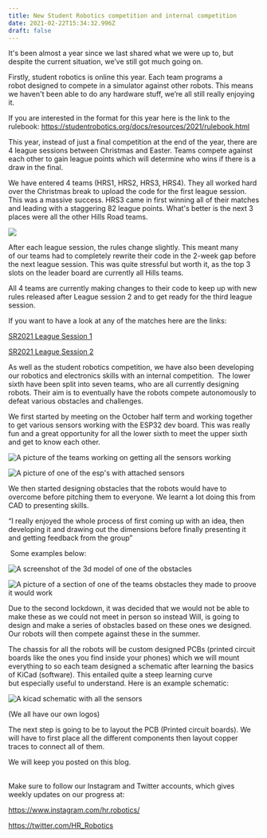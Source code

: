 ```yaml
---
title: New Student Robotics competition and internal competition
date: 2021-02-22T15:34:32.996Z
draft: false
---
```

<!--StartFragment-->

It's been almost a year since we last shared what we were up to, but despite the current situation, we’ve still got much going on.  

Firstly, student robotics is online this year. Each team programs a robot designed to compete in a simulator against other robots. This means we haven't been able to do any hardware stuff, we’re all still really enjoying it.  

If you are interested in the format for this year here is the link to the rulebook: <https://studentrobotics.org/docs/resources/2021/rulebook.html> 

This year, instead of just a final competition at the end of the year, there are 4 league sessions between Christmas and Easter. Teams compete against each other to gain league points which will determine who wins if there is a draw in the final. 

We have entered 4 teams (HRS1, HRS2, HRS3, HRS4). They all worked hard over the Christmas break to upload the code for the first league session. This was a massive success. HRS3 came in first winning all of their matches and leading with a staggering 82 league points. What's better is the next 3 places were all the other Hills Road teams. 

![](/gallery/images/leaderbourd.png)

After each league session, the rules change slightly. This meant many of our teams had to completely rewrite their code in the 2-week gap before the next league session. This was quite stressful but worth it, as the top 3 slots on the leader board are currently all Hills teams. 

All 4 teams are currently making changes to their code to keep up with new rules released after League session 2 and to get ready for the third league session. 

If you want to have a look at any of the matches here are the links: 

[SR2021 League Session 1](https://www.youtube.com/watch?v=cAvk-nfTUis) 

[SR2021 League Session 2](https://www.youtube.com/watch?v=RwW5Oz30gbE) 

<!--StartFragment-->

As well as the student robotics competition, we have also been developing our robotics and electronics skills with an internal competition.  The lower sixth have been split into seven teams, who are all currently designing robots. Their aim is to eventually have the robots compete autonomously to defeat various obstacles and challenges. 

We first started by meeting on the October half term and working together to get various sensors working with the ESP32 dev board. This was really fun and a great opportunity for all the lower sixth to meet the upper sixth and get to know each other. 

![A picture of the teams working on getting all the sensors working](/gallery/images/halfterm-meetup.jpg "The teams hard at work")

![A picture of one of the esp's with attached sensors](/gallery/images/breadbourd.png "An example of one of the teams work")

We then started designing obstacles that the robots would have to overcome before pitching them to everyone. We learnt a lot doing this from CAD to presenting skills. 

“I really enjoyed the whole process of first coming up with an idea, then developing it and drawing out the dimensions before finally presenting it and getting feedback from the group” 

 Some examples below: 

![A screenshot of the 3d model of one of the obstacles](/gallery/images/obstacle1.png "Cad model of one of the obstacles")

![A picture of a section of one of the teams obstacles they made to proove it would work](/gallery/images/obstacle2.png "A section of one of the obstacles")

Due to the second lockdown, it was decided that we would not be able to make these as we could not meet in person so instead Will, is going to design and make a series of obstacles based on these ones we designed. Our robots will then compete against these in the summer. 

The chassis for all the robots will be custom designed PCBs (printed circuit boards like the ones you find inside your phones) which we will mount everything to so each team designed a schematic after learning the basics of KiCad (software). This entailed quite a steep learning curve but especially useful to understand. Here is an example schematic: 

![A kicad schematic with all the sensors](/gallery/images/schematic.png "Example schematic")

(We all have our own logos) 

The next step is going to be to layout the PCB (Printed circuit boards). We will have to first place all the different components then layout copper traces to connect all of them.  

We will keep you posted on this blog. 

<!--EndFragment-->

 \
Make sure to follow our Instagram and Twitter accounts, which gives weekly updates on our progress at:

<https://www.instagram.com/hr.robotics/> 

<https://twitter.com/HR_Robotics>  

<!--EndFragment-->